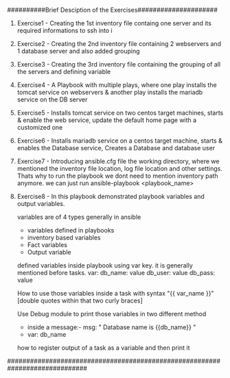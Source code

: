 ##########Brief Desciption of the Exercises#####################

1. Exercise1 - Creating the 1st inventory file containg one server and its required informations to ssh into i 
2. Exercise2 - Creating the 2nd inventory file containing 2 webservers and 1 database server and also added grouping
3. Exercise3 - Creating the 3rd inventory file containing the grouping of all the servers and defining variable
4. Exercise4 - A Playbook with multiple plays, where one play installs the tomcat service on webservers & another play installs the mariadb service on the DB server
5. Exercise5 - Installs tomcat service on two centos target machines, starts & enable the web service, update the default home page with a customized one
6. Exercise6 - Installs mariadb service on a centos target machine, starts & enables the Database service, Creates a Database and database user
7. Exercise7 - Introducing ansible.cfg file the working directory, where we mentioned the inventory file location, log file location and other settings. Thats why to run the playbook we dont need to mention inventory path anymore. we can just run ansible-playbook <playbook_name>
8. Exercise8 - In this playbook demonstrated playbook variables and output variables.
 
    variables are of 4 types generally in ansible
     - variables defined in playbooks
     - inventory based variables
     - Fact variables
     - Output variable 

    defined variables inside playbook using var key. it is generally mentioned before tasks.
      var:
       db_name: value
       db_user: value
       db_pass: value  
   
    How to use those variables inside a task with syntax "{{ var_name }}" [double quotes within that two curly braces]

    Use Debug module to print those variables in two different method 
      - inside a message:- msg: " Database name is {{db_name}} "
      - var: db_name
 
    how to register output of a task as a variable and then print it
        
#############################################################################
